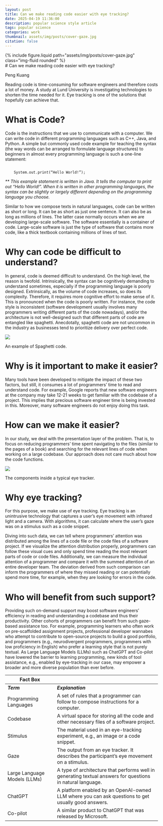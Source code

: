 ```yaml
---
layout: post
title: Can we make reading code easier with eye tracking?
date: 2025-04-19 11:36:00
description: popular science style article
tags: popular science
categories: work
thumbnail: assets/img/posts/cover-gaze.jpg
citation: false
---
```


<div class="row justify-content-sm-center">
    <div class="col-sm-10 mb-3">
    {% include figure.liquid path="assets/img/posts/cover-gaze.jpg" class="img-fluid rounded" %}
    </div>
</div>
# Can we make reading code easier with eye tracking?

Peng Kuang

Reading code is time-consuming for software engineers and therefore costs a lot of money. A study at Lund University is investigating technologies to shorten the time needed for it. Eye tracking is one of the solutions that hopefully can achieve that.

# What is Code?

Code is the instructions that we use to communicate with a computer. We can write code in different programming languages such as C++, Java, and Python. A simple but commonly used code example for teaching the syntax (the way words can be arranged to formulate language structures) to beginners in almost every programming language is such a one-line statement:

```

    System.out.print(“Hello World!”);

```

_\*\* This example statement is written in Java. It tells the computer to print out “Hello World\!”. When it is written in other programming languages, the syntax can be slightly or largely different depending on the programming language you choose._

Similar to how we compose texts in natural languages, code can be written as short or long. It can be as short as just one sentence. It can also be as long as millions of lines. The latter case normally occurs when we are developing large-scale software. The software essentially is a container of code. Large-scale software is just the type of software that contains more code, like a thick textbook containing millions of lines of text.

# Why can code be difficult to understand?

In general, code is deemed difficult to understand. On the high level, the reason is twofold. Intrinsically, the syntax can be cognitively demanding to understand sometimes, especially if the programming language is poorly designed. Extrinsically, as the volume of code increases, so does its complexity. Therefore, it requires more cognitive effort to make sense of it. This is pronounced when the code is poorly written. For instance, the code style is inconsistent (software development usually involves many programmers writing different parts of the code nowadays), and/or the architecture is not well-designed such that different parts of code are entangled like spaghetti. Anecdotally, spaghetti code are not uncommon in the industry as businesses tend to prioritize delivery over perfect code.

![](https://web-api.textin.com/ocr_image/external/ef408b58cda90ef3.jpg)

An example of Spaghetti code.

# Why is it important to make it easier?

Many tools have been developed to mitigate the impact of these two factors, but still, it consumes a lot of programmers’ time to read and understand code. For example, Google reports that new software engineers at the company may take 12-21 weeks to get familiar with the codebase of a project. This implies that precious software engineer time is being invested in this. Moreover, many software engineers do not enjoy doing this task.

# How can we make it easier?

In our study, we deal with the presentation layer of the problem. That is, to focus on reducing programmers’ time spent navigating to the files (similar to the pages of a book) and searching for the relevant lines of code when working on a large codebase. Our approach does not care much about how the code functions.

![](https://web-api.textin.com/ocr_image/external/04c2a6cbd2c6e41c.jpg)

The components inside a typical eye tracker.

# Why eye tracking?

For this purpose, we make use of eye tracking. Eye tracking is an unintrusive technology that captures a user’s eye movement with infrared light and a camera. With algorithms, it can calculate where the user’s gaze was on a stimulus such as a code snippet.

Diving into such data, we can tell where programmers’ attention was distributed among the lines of a code file or the code files of a software project. If we visualize the attention distribution properly, programmers can follow these visual cues and only spend time reading the most relevant parts of code or code files. Additionally, we can measure the individual attention of a programmer and compare it with the summed attention of an entire developer team. The deviation derived from such comparison can inform the programmers of where they missed reading or can potentially spend more time, for example, when they are looking for errors in the code.

# Who will benefit from such support?

Providing such on-demand support may boost software engineers’ efficiency in reading and understanding a codebase and thus their productivity. Other cohorts of programmers can benefit from such gaze-based assistance too. For example, programming learners who often work on pre-scaffolded assignment projects, professional developer wannabes who attempt to contribute to open-source projects to build a good portfolio, and programmers (e.g., neurodivergent programmers, programmers with low proficiency in English) who prefer a learning style that is not purely textual. As Large Language Models (LLMs) such as ChatGPT and Co-pilot have lowered the barrier to learning programming, new kinds of tool assistance, e.g., enabled by eye-tracking in our case, may empower a broader and more diverse population than ever before.

| Fact Box                     |                                                                                                            |
| ---------------------------- | :--------------------------------------------------------------------------------------------------------- |
| _**Term**_                   | _**Explanation**_                                                                                          |
| Programming Languages        | A set of rules that a programmer can follow to compose instructions for a computer.                        |
| Codebase                     | A virtual space for storing all the code and other necessary files of a software project.                  |
| Stimulus                     | The material used in an eye-tracking experiment, e.g., an image or a code snippet.                         |
| Gaze                         | The output from an eye tracker. It describes the participant’s eye movement on a stimulus.                 |
| Large Language Models (LLMs) | A type of architecture that performs well in generating textual answers for questions in natural language. |
| ChatGPT                      | A platform enabled by an OpenAI-owned LLM where you can ask questions to get usually good answers.         |
| Co-pilot                     | A similar product to ChatGPT that was released by Microsoft.                                               |
